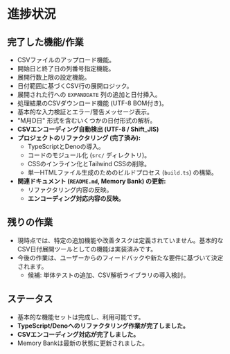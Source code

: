 # 進捗状況

## 完了した機能/作業

- CSVファイルのアップロード機能。
- 開始日と終了日の列番号指定機能。
- 展開行数上限の設定機能。
- 日付範囲に基づくCSV行の展開ロジック。
- 展開された行への `EXPANDDATE` 列の追加と日付挿入。
- 処理結果のCSVダウンロード機能 (UTF-8 BOM付き)。
- 基本的な入力検証とエラー/警告メッセージ表示。
- "M月D日" 形式を含むいくつかの日付形式の解析。
- **CSVエンコーディング自動検出 (UTF-8 / Shift_JIS)**
- **プロジェクトのリファクタリング (完了済み):**
  - TypeScriptとDenoの導入。
  - コードのモジュール化 (`src/` ディレクトリ)。
  - CSSのインライン化とTailwind CSSの削除。
  - 単一HTMLファイル生成のためのビルドプロセス (`build.ts`) の構築。
- **関連ドキュメント (`README.md`, Memory Bank) の更新:**
  - リファクタリング内容の反映。
  - **エンコーディング対応内容の反映。**

## 残りの作業

- 現時点では、特定の追加機能や改善タスクは定義されていません。基本的なCSV日付展開ツールとしての機能は実装済みです。
- 今後の作業は、ユーザーからのフィードバックや新たな要件に基づいて決定されます。
  - 候補: 単体テストの追加、CSV解析ライブラリの導入検討。

## ステータス

- 基本的な機能セットは完成し、利用可能です。
- **TypeScript/Denoへのリファクタリング作業が完了しました。**
- **CSVエンコーディング対応が完了しました。**
- Memory Bankは最新の状態に更新されました。

